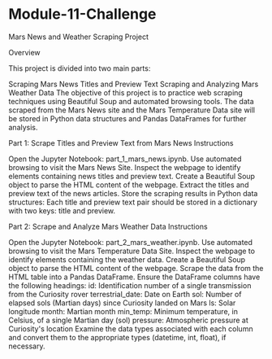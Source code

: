 # Module-11-Challenge
Mars News and Weather Scraping Project

Overview

This project is divided into two main parts:

Scraping Mars News Titles and Preview Text
Scraping and Analyzing Mars Weather Data
The objective of this project is to practice web scraping techniques using Beautiful Soup and automated browsing tools. The data scraped from the Mars News site and the Mars Temperature Data site will be stored in Python data structures and Pandas DataFrames for further analysis.

Part 1: Scrape Titles and Preview Text from Mars News
Instructions

Open the Jupyter Notebook: part_1_mars_news.ipynb.
Use automated browsing to visit the Mars News Site.
Inspect the webpage to identify elements containing news titles and preview text.
Create a Beautiful Soup object to parse the HTML content of the webpage.
Extract the titles and preview text of the news articles.
Store the scraping results in Python data structures:
Each title and preview text pair should be stored in a dictionary with two keys: title and preview.

Part 2: Scrape and Analyze Mars Weather Data
Instructions

Open the Jupyter Notebook: part_2_mars_weather.ipynb.
Use automated browsing to visit the Mars Temperature Data Site.
Inspect the webpage to identify elements containing the weather data.
Create a Beautiful Soup object to parse the HTML content of the webpage.
Scrape the data from the HTML table into a Pandas DataFrame.
Ensure the DataFrame columns have the following headings:
id: Identification number of a single transmission from the Curiosity rover
terrestrial_date: Date on Earth
sol: Number of elapsed sols (Martian days) since Curiosity landed on Mars
ls: Solar longitude
month: Martian month
min_temp: Minimum temperature, in Celsius, of a single Martian day (sol)
pressure: Atmospheric pressure at Curiosity's location
Examine the data types associated with each column and convert them to the appropriate types (datetime, int, float), if necessary.
